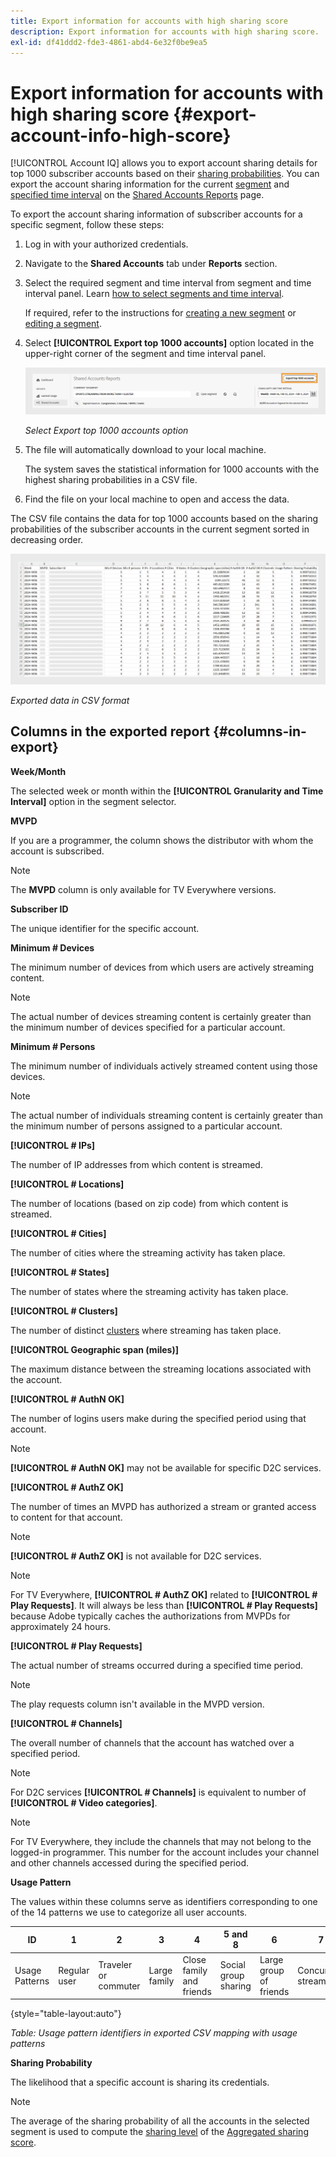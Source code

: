 ```yaml
---
title: Export information for accounts with high sharing score
description: Export information for accounts with high sharing score.
exl-id: df41ddd2-fde3-4861-abd4-6e32f0be9ea5
---
```

# Export information for accounts with high sharing score {#export-account-info-high-score}

[!UICONTROL Account IQ] allows you to export account sharing details for top 1000 subscriber accounts based on their [sharing probabilities](/help/accountiq/product-concepts.md#account-sharing-probability-def). You can export the account sharing information for the current [segment](/help/accountiq/product-concepts.md#segment-def) and [specified time interval](/help/accountiq/product-concepts.md#time-interval-def) on the [Shared Accounts Reports](/help/accountiq/shared-acc-reports.md) page.

To export the account sharing information of subscriber accounts for a specific segment, follow these steps:

1. Log in with your authorized credentials.
1. Navigate to the **Shared Accounts** tab under **Reports** section.
1. Select the required segment and time interval from segment and time interval panel. Learn [how to select segments and time interval](segments-timeinterval.md).

   If required, refer to the instructions for [creating a new segment](work-with-segments.md#create-new-segment) or [editing a segment](work-with-segments.md#edit-segment).

1. Select **[!UICONTROL Export top 1000 accounts]** option located in the upper-right corner of the segment and time interval panel.

   ![Export top 1000 accounts](assets/export-top-1000-accounts.png)

   *Select Export top 1000 accounts option*

1. The file will automatically download to your local machine.

   The system saves the statistical information for 1000 accounts with the highest sharing probabilities in a CSV file.

1. Find the file on your local machine to open and access the data.

The CSV file contains the data for top 1000 accounts based on the sharing probabilities of the subscriber accounts in the current segment sorted in decreasing order.

![exported data in csv format](assets/exported-csv.png)

*Exported data in CSV format*

## Columns in the exported report {#columns-in-export}

**Week/Month**  

The selected week or month within the **[!UICONTROL Granularity and Time Interval]** option in the segment selector. 

**MVPD** 

If you are a programmer, the column shows the distributor with whom the account is subscribed.

>[!NOTE]
>
> The **MVPD** column is only available for TV Everywhere versions. 

**Subscriber ID** 

The unique identifier for the specific account.

**Minimum # Devices** 

The minimum number of devices from which users are actively streaming content. 

>[!NOTE]
>
>The actual number of devices streaming content is certainly greater than the minimum number of devices specified for a particular account. 

**Minimum # Persons**  

The minimum number of individuals actively streamed content using those devices.

>[!NOTE]
>
>The actual number of individuals streaming content is certainly greater than the minimum number of persons assigned to a particular account. 

**[!UICONTROL # IPs]** 

The number of IP addresses from which content is streamed. 

**[!UICONTROL # Locations]** 

The number of locations (based on zip code) from which content is streamed. 

**[!UICONTROL # Cities]**

The number of cities where the streaming activity has taken place.

**[!UICONTROL # States]**

The number of states where the streaming activity has taken place.

**[!UICONTROL # Clusters]**

The number of distinct [clusters](/help/accountiq/product-concepts.md#cluster-def) where streaming has taken place.

**[!UICONTROL Geographic span (miles)]**

The maximum distance between the streaming locations associated with the account.

**[!UICONTROL # AuthN OK]**

The number of logins users make during the specified period using that account.

>[!NOTE]
>
> **[!UICONTROL # AuthN OK]** may not be available for specific D2C services.

**[!UICONTROL # AuthZ OK]**

The number of times an MVPD has authorized a stream or granted access to content for that account.

>[!NOTE]
>
>**[!UICONTROL # AuthZ OK]** is not available for D2C services. 

>[!NOTE]
>
>For TV Everywhere, **[!UICONTROL # AuthZ OK]** related to **[!UICONTROL # Play Requests]**. It will always be less than **[!UICONTROL # Play Requests]** because Adobe typically caches the authorizations from MVPDs for approximately 24 hours.


**[!UICONTROL # Play Requests]**

The actual number of streams occurred during a specified time period.

   >[!NOTE]
   >
   >The play requests column isn't available in the MVPD version.

**[!UICONTROL # Channels]**

The overall number of channels that the account has watched over a specified period.

>[!NOTE]
>
> For D2C services **[!UICONTROL # Channels]** is equivalent to number of **[!UICONTROL # Video categories]**. 

>[!NOTE]
>
>For TV Everywhere, they include the channels that may not belong to the logged-in programmer. This number for the account includes your channel and other channels accessed during the specified period.


**Usage Pattern**

The values within these columns serve as identifiers corresponding to one of the 14 patterns we use to categorize all user accounts.

 | ID | 1 | 2 | 3 | 4 | 5 and 8 | 6 | 7 | 9 | 10 and 11 | 12 | 13 | 14 |
 |---|---|---|---|---|---|---|---|---|---|---|---|---|
 | Usage Patterns | Regular user | Traveler or commuter | Large family | Close family and friends | Social group sharing | Large group of friends | Concurrent streaming | Community sharing | Uncertain behavior | Small family | Second home | Abnormal Usage |

{style="table-layout:auto"}

*Table: Usage pattern identifiers in exported CSV mapping with usage patterns*

**Sharing Probability**

The likelihood that a specific account is sharing its credentials.

>[!NOTE]
>
> The average of the sharing probability of all the accounts in the selected segment is used to compute the [sharing level](/help/accountiq/data-panels.md#sharing-level) of the [Aggregated sharing score](/help/accountiq/data-panels.md#aggregated-sharing).
